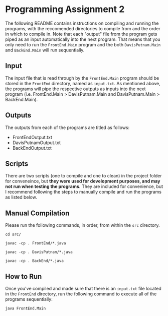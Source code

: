 # Programming Assignment 2
The following README contains instructions on compiling and running the programs, with the reccomended directories to compile from and the order in which to compile in. Note that each "output" file from the program gets piped as an input automatically into the next program. That means that you only need to run the `FrontEnd.Main` program and the both `DavisPutnam.Main` and `BackEnd.Main` will run sequentially.

## Input
The input file that is read through by the `FrontEnd.Main` program should be stored in the `FrontEnd` directory, named as `input.txt`. As mentioned above, the programs will pipe the respective outputs as inputs into the next program (i.e. FrontEnd.Main > DavisPutnam.Main and DavisPutnam.Main > BackEnd.Main).

## Outputs
The outputs from each of the programs are titled as follows:
- FrontEndOutput.txt
- DavisPutnamOutput.txt
- BackEndOutput.txt

## Scripts
There are two scripts (one to compile and one to clean) in the project folder for conveneince, but **they were used for development purposes, and may not run when testing the programs.** They are included for convenience, but I recommend following the steps to manually compile and run the programs as listed below.

## Manual Compilation
Please run the following commands, in order, from within the `src` directory.

```
cd src/

javac -cp . FrontEnd/*.java   

javac -cp . DavisPutnam/*.java

javac -cp . BackEnd/*.java
```

## How to Run
Once you've compiled and made sure that there is an `input.txt` file located in the `FrontEnd` directory, run the following command to execute all of the programs sequentially:

`java FrontEnd.Main`